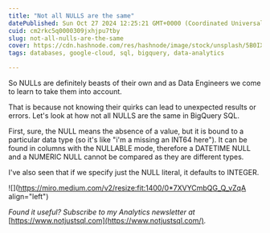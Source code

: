 ```yaml
---
title: "Not all NULLS are the same"
datePublished: Sun Oct 27 2024 12:25:21 GMT+0000 (Coordinated Universal Time)
cuid: cm2rkc5q0000309jxhjpu7tby
slug: not-all-nulls-are-the-same
cover: https://cdn.hashnode.com/res/hashnode/image/stock/unsplash/5B0IXL2wAQ0/upload/d5a7ab49550c9e19dd49803598e2b5e5.jpeg
tags: databases, google-cloud, sql, bigquery, data-analytics

---
```


So NULLs are definitely beasts of their own and as Data Engineers we come to learn to take them into account.

That is because not knowing their quirks can lead to unexpected results or errors. Let's look at how not all NULLS are the same in BigQuery SQL.

First, sure, the NULL means the absence of a value, but it is bound to a particular data type (so it's like "i'm a missing an INT64 here"). It can be found in columns with the NULLABLE mode, therefore a DATETIME NULL and a NUMERIC NULL cannot be compared as they are different types.

I've also seen that if we specify just the NULL literal, it defaults to INTEGER.

![](https://miro.medium.com/v2/resize:fit:1400/0*7XVYCmbQG_Q_vZqA align="left")

*Found it useful? Subscribe to my Analytics newsletter at* [https://www.notjustsql.com](https://www.notjustsql.com/)*.*